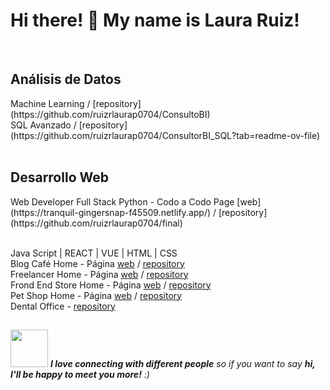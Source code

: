 ### 
<h1> Hi there! 👋 My name is Laura Ruiz!</h1> <br>

<h2>Análisis de Datos</h2>
Machine Learning / [repository](https://github.com/ruizrlaurap0704/ConsultoBI) <br> 
SQL Avanzado / [repository](https://github.com/ruizrlaurap0704/ConsultorBI_SQL?tab=readme-ov-file) <br> <br>

<h2>Desarrollo Web</h2>
Web Developer Full Stack Python - Codo a Codo Page [web](https://tranquil-gingersnap-f45509.netlify.app/) / [repository](https://github.com/ruizrlaurap0704/final) <br><br>

Java Script | REACT | VUE | HTML | CSS <br>
Blog Café Home - Página [web](https://blogdecaferuizrlaurap7.netlify.app/index.html) / [repository](https://github.com/ruizrlaurap0704/blogdecafe) <br>
Freelancer Home - Página [web](https://juanylaufreelancers.netlify.app/) / [repository](https://github.com/ruizrlaurap0704/Freelancer) <br>
Frond End Store Home - Página [web](https://fronendstorejuanylau.netlify.app/) / [repository](https://github.com/ruizrlaurap0704/FrontEndStoreInicio) <br>
Pet Shop Home - Página [web](https://petshoplauyjuan.netlify.app/) / [repository](https://github.com/ruizrlaurap0704/PetShopMobile)<br>
Dental Office - [repository](https://github.com/ruizrlaurap0704/Evaluacion_Final_Laura_Ruiz) <br>

## 
<img src="https://media.giphy.com/media/LnQjpWaON8nhr21vNW/giphy.gif" width="60"> <em><b>I love connecting with different people</b> so if you want to say <b>hi, I'll be happy to meet you more!</b> :)</em>
